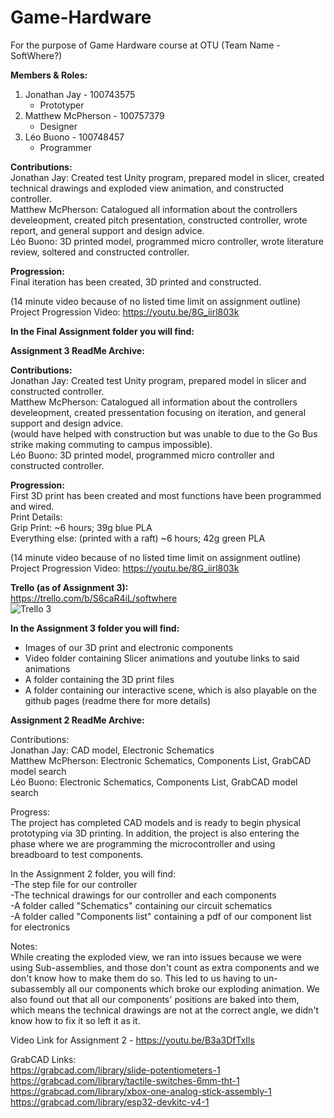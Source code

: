 # Game-Hardware
For the purpose of Game Hardware course at OTU (Team Name - SoftWhere?)

**Members & Roles:**   
1. Jonathan Jay - 100743575   
   - Prototyper 
2. Matthew McPherson - 100757379 
   - Designer  
3. Léo Buono - 100748457  
   - Programmer  

**Contributions:**    
     Jonathan Jay:           Created test Unity program, prepared model in slicer, created technical drawings and exploded view animation, and constructed controller.           
     Matthew McPherson:    Catalogued all information about the controllers develeopment, created pitch presentation, constructed controller, wrote report, and general support and design advice.   
     Léo Buono:            3D printed model, programmed micro controller, wrote literature review, soltered and constructed controller.  
       

**Progression:**   
Final iteration has been created, 3D printed and constructed.    

  
(14 minute video because of no listed time limit on assignment outline)  
Project Progression Video: https://youtu.be/8G_iirl803k  
  
**In the Final Assignment folder you will find:**  
  
  
**Assignment 3 ReadMe Archive:**     
    
**Contributions:**    
     Jonathan Jay:           Created test Unity program, prepared model in slicer and constructed controller.           
     Matthew McPherson:    Catalogued all information about the controllers develeopment, created pressentation focusing on iteration, and general support and design advice.   
         (would have helped with construction but was unable to due to the Go Bus strike making commuting to campus impossible).    
     Léo Buono:            3D printed model, programmed micro controller and constructed controller.      
 
 **Progression:**   
First 3D print has been created and most functions have been programmed and wired.    
Print Details:  
Grip Print: ~6 hours; 39g blue PLA  
Everything else: (printed with a raft) ~6 hours; 42g green PLA  
  
(14 minute video because of no listed time limit on assignment outline)  
Project Progression Video: https://youtu.be/8G_iirl803k  
     

**Trello (as of Assignment 3):**  
https://trello.com/b/S6caR4iL/softwhere  
![Trello 3](https://user-images.githubusercontent.com/56273460/201446837-26a1cec7-7e5b-4bfa-9e28-6410aa2b155a.png)
  
**In the Assignment 3 folder you will find:**  
- Images of our 3D print and electronic components  
- Video folder containing Slicer animations and youtube links to said animations  
- A folder containing the 3D print files  
- A folder containing our interactive scene, which is also playable on the github pages (readme there for more details)

**Assignment 2 ReadMe Archive:**  

Contributions:  
     Jonathan Jay:        CAD model, Electronic Schematics  
     Matthew McPherson:   Electronic Schematics, Components List, GrabCAD model search  
     Léo Buono:           Electronic Schematics, Components List, GrabCAD model search  
     
Progress:  
     The project has completed CAD models and is ready to begin physical prototyping via 3D printing. In addition, the project is also entering the phase where we are programming the microcontroller and using breadboard to test components.

In the Assignment 2 folder, you will find:  
-The step file for our controller  
-The technical drawings for our controller and each components  
-A folder called "Schematics" containing our circuit schematics  
-A folder called "Components list" containing a pdf of our component list for electronics  

Notes:  
While creating the exploded view, we ran into issues because we were using Sub-assemblies, and those don't count as extra components and we don't know how to make them do so. This led to us having to un-subassembly all our components which broke our exploding animation. We also found out that all our components' positions are baked into them, which means the technical drawings are not at the correct angle, we didn't know how to fix it so left it as it.

Video Link for Assignment 2 - https://youtu.be/B3a3DfTxIls  

GrabCAD Links:  
https://grabcad.com/library/slide-potentiometers-1  
https://grabcad.com/library/tactile-switches-6mm-tht-1  
https://grabcad.com/library/xbox-one-analog-stick-assembly-1  
https://grabcad.com/library/esp32-devkitc-v4-1  


